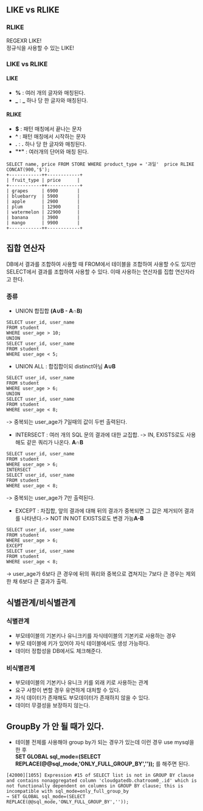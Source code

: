 ## LIKE vs RLIKE
### RLIKE
REGEXR LIKE!  
정규식을 사용할 수 있는 LIKE!  

### LIKE vs RLIKE
#### LIKE
- **%** : 여러 개의 글자와 매칭된다.
- **_** : **_** 하나 당 한 글자와 매칭된다.
#### RLIKE
- **$**  :  패턴 매칭에서 끝나는 문자
- **^**  :  패턴 매칭에서 시작하는 문자
- **.**  :  **.** 하나 당 한 글자와 매칭된다.
- **"*"**  :  여러개의 단어와 매칭 된다.
```
SELECT name, price FROM STORE WHERE product_type = '과일'  price RLIKE CONCAT(900,'$');
+------------++------------+
| fruit_type | price      |
+------------++------------+
| grapes     | 6900       |
| bluebarry  | 5900       |
| apple      | 2900       |
| plum       | 12900      |
| watermelon | 22900      |
| banana     | 3900       |
| mango      | 9900       |
+------------++------------+
```

## 집합 연산자 
DB에서 결과를 조합하여 사용할 때 FROM에서 테이블을 조합하여 사용할 수도 있지만 SELECT에서 결과를 조합하여 사용할 수 있다.
이때 사용하는 연산자를 집합 연산자라고 한다.
### 종류
- UNION 합집합 **(A∪B - A∩B)**
```
SELECT user_id, user_name
FROM student
WHERE user_age > 10;
UNION
SELECT user_id, user_name
FROM student
WHERE user_age < 5;
```
- UNION ALL : 합집합이되 distinct아님 **A∪B**
```
SELECT user_id, user_name
FROM student
WHERE user_age > 6;
UNION
SELECT user_id, user_name
FROM student
WHERE user_age < 8;
```
-> 중복되는 user_age가 7일때의 값이 두번 출력된다.
- INTERSECT : 여러 개의 SQL 문의 결과에 대한 교집합. -> IN, EXISTS로도 사용해도 같은 쿼리가 나온다. **A∩B**
```
SELECT user_id, user_name
FROM student
WHERE user_age > 6;
INTERSECT
SELECT user_id, user_name
FROM student
WHERE user_age < 8;
```
-> 중복되는 user_age가 7만 출력된다.
- EXCEPT : 차집합, 앞의 결과에 대해 뒤의 결과가 중복되면 그 값은 제거되어 결과를 나타낸다.-> NOT IN NOT EXISTS로도 변경 가능**A-B**
```
SELECT user_id, user_name
FROM student
WHERE user_age > 6;
EXCEPT
SELECT user_id, user_name
FROM student
WHERE user_age < 8;
```
-> user_age가 6보다 큰 경우에 뒤의 쿼리와 중복으로 겹쳐지는 7보다 큰 경우는 제외한 채 6보다 큰 결과가 출력.


## 식별관계/비식별관계
### 식별관계
- 부모테이블의 기본키나 유니크키를 자식테이블의 기본키로 사용하는 경우
- 부모 테이블에 키가 있어야 자식 테이블에서도 생성 가능하다.
- 데이터 정합성을 DB에서도 체크해준다.
### 비식별관계
- 부모테이블의 기본키나 유니크 키를 외래 키로 사용하는 관계
- 요구 사항이 변할 경우 유연하게 대처할 수 있다.
- 자식 데이터가 존재해도 부모데이터가 존재하지 않을 수 있다.
- 데이터 무결성을 보장하지 않는다.
## GroupBy 가 안 될 때가 있다.
- 테이블 전체를 사용해야 group by가 되는 경우가 있는데 이런 경우 use mysql을 한 후  
   **SET GLOBAL sql_mode=(SELECT REPLACE(@@sql_mode,'ONLY_FULL_GROUP_BY',''));** 를 해주면 된다.
```
[42000][1055] Expression #15 of SELECT list is not in GROUP BY clause and contains nonaggregated column 'cloudgatedb.chatroom0_.id' which is not functionally dependent on columns in GROUP BY clause; this is incompatible with sql_mode=only_full_group_by
→ SET GLOBAL sql_mode=(SELECT REPLACE(@@sql_mode,'ONLY_FULL_GROUP_BY',''));
```
